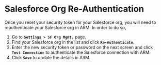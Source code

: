 # Salesforce Org Re-Authentication

Once you reset your security token for your Salesforce org, you will need to reauthenticate your Salesforce org in ARM. In order to do so,

1. Go to **`Settings > SF Org Mgmt.`** page.
2. Find your Salesforce org in the list and click **`Re-Authenticate`**.
3. Enter the new security token or password on the next screen and click **`Test Connection`** to authenticate the Salesforce connection with ARM.
4. Click **`Save`** to update the details in ARM.
